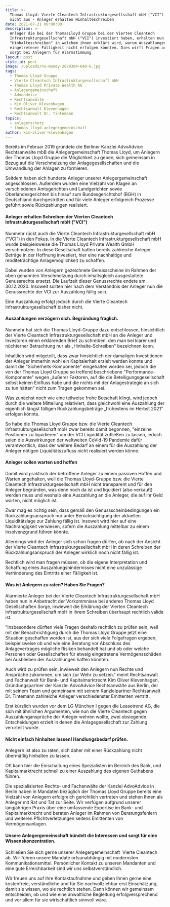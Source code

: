 ```yaml
---
title: >-
  Thomas Lloyd: Vierte Cleantech Infrastrukturgesellschaft mbH ("VCI") zahlt
  nicht aus - Anleger erhalten Hinhalteschreiben
date: 2021-07-21 00:00:00
description: >-
  Anleger die bei der ThomasLloyd Gruppe bei der Vierten Cleantech
  Infrastrukturgesellschaft mbH ("VCI") investiert haben, erhalten nun ein
  "Hinhalteschreiben" in welchem ihnen erklärt wird, warum Auszahlungen trotz
  eingetretener Fälligkeit nicht erfolgen könnten. Dies wirft Fragen auf und
  sorgt bei Anlegern für Alarmstimmung
layout: post
style_id: post
image: /uploads/no-money-2070384-640-6.jpg
tags:
  - Thomas Lloyd Gruppe
  - Vierte Cleantech Infrastrukturgesellschaft mbH
  - Thomas Lloyd Private Wealth AG
  - Anlegergemeinschaft
  - Advoadvice
  - Rechtsanwälte
  - Kim Oliver Klevenhagen
  - Rechtsanwalt Klevenhagen
  - Rechtsanwalt Dr. Tintemann
topics:
  - anlegerschutz
  - thomas-lloyd-anlegergemeinschaft
author: kim-oliver-klevenhagen
---
```

Bereits im Februar 2019 gründete die Berliner Kanzlei AdvoAdvice Rechtsanwälte mbB die Anlegergemeinschaft Thomas Lloyd, um Anlegern der Thomas Lloyd Gruppe die Möglichkeit zu geben, sich gemeinsam in Bezug auf die Verschmelzung der Anlagegesellschaften und die Umwandlung der Anlagen zu formieren.

Seitdem haben sich hunderte Anleger unserer Anlegergemeinschaft angeschlossen. Au&szlig;erdem wurden eine Vielzahl von Klagen an verschiedenen Amtsgerichten und Landgerichten sowie Oberlandesgerichten bis hinauf zum Bundesgerichtshof (BGH) in Deutschland durchgestritten und für viele Anleger erfolgreich Prozesse geführt sowie Rückzahlungen realisiert.

#### Anleger erhalten Schreiben der Vierten Cleantech Infrastrukturgesellschaft mbH ("VCI")

Nunmehr rückt auch die Vierte Cleantech Infrastrukturgesellschaft mbH ("VCI") in den Fokus. In die Vierte Cleantech Infrastrukturgesellschaft mbH wurde beispielsweise die Thomas Lloyd Private Wealth GmbH verschmolzen. In diese Gesellschaft hatten bereits zahlreiche Anleger Beträge in der Hoffnung investiert, hier eine nachhaltige und renditeträchtige Anlagemöglichkeit zu schaffen.

Dabei wurden von Anlegern gezeichnete Genussscheine im Rahmen der oben genannten Verschmelzung durch inhaltsgleich ausgestaltete Genussrechte ersetzt. Die Laufzeit dieser Genussrechte endete am 30.12.2020. Insoweit sollten hier nach dem Verständnis der Anleger nun die Genussrechte der VCI zur Auszahlung fällig sein.

Eine Auszahlung erfolgt jedoch durch die Vierte Cleantech Infrastrukturgesellschaft bisher nicht.

#### Auszahlungen verzögern sich. Begründung fraglich.

Nunmehr hat sich die Thomas Lloyd-Gruppe dazu entschlossen, hinsichtlich der Vierte Cleantech Infrastrukturgesellschaft mbH an die Anleger und Investoren einen erklärenden Brief zu schreiben, den man bei klarer und nüchterner Betrachtung nur als „Hinhalte-Schreiben" bezeichnen kann.

Inhaltlich wird mitgeteilt, dass zwar hinsichtlich der damaligen Investitionen der Anleger immerhin wohl ein Kapitalerhalt erzielt werden konnte und damit die "Sicherheits-Komponente" eingehalten worden sei, jedoch die von der Thomas Lloyd Gruppe so treffend beschriebene "Performance-Komponente" wegen „äu&szlig;erer Faktoren, auf die die Beteiligungsgesellschaft selbst keinen Einfluss habe und die nichts mit der Anlagestrategie an sich zu tun hätten" nicht zum Tragen gekommen sei.

Was zunächst noch wie eine teilweise frohe Botschaft klingt, wird jedoch durch die weitere Mitteilung relativiert, dass gleichwohl eine Auszahlung der eigentlich längst fälligen Rückzahlungsbeträge „frühestens im Herbst 2021" erfolgen könnte.

So habe die Thomas Lloyd Gruppe bzw. die Vierte Cleantech Infrastrukturgesellschaft mbH zwar bereits damit begonnen, "einzelne Positionen zu liquidieren" um der VCI Liquidität zuflie&szlig;en zu lassen, jedoch seien die Auswirkungen der weltweiten CoVid-19 Pandemie dafür verantwortlich, dass der weitere Bedarf an einem für die Auszahlung der Anleger nötigen Liquiditätszufluss nicht realisiert werden könne.

#### Anleger sollen warten und hoffen

Damit wird praktisch der betroffene Anleger zu einem passiven Hoffen und Warten angehalten, weil die Thomas Lloyd-Gruppe bzw. die Vierte Cleantech Infrastrukturgesellschaft mbH nicht transparent und für den Anleger begründen, was denn noch da ist und liquidiert (also verkauft) werden muss und&nbsp;weshalb eine Auszahlung an die Anleger, die auf ihr Geld warten, nicht möglich ist.

Zwar mag es richtig sein, dass gemä&szlig; den Genussscheinbedingungen ein Rückzahlungsanspruch nur unter Berücksichtigung der aktuellen Liquiditätslage zur Zahlung fällig ist. Insoweit wird hier auf eine Nachrangigkeit verwiesen, sofern die Auszahlung mittelbar zu einem Insolvenzgrund führen könnte.&nbsp;

Allerdings wird der Anleger sich schon fragen dürfen, ob nach der Ansicht der Vierte Cleantech Infrastrukturgesellschaft mbH in deren Schreiben der Rückzahlungsanspruch der Anleger wirklich noch nicht fällig ist.

Rechtlich wird man fragen müssen, ob die eigene Interpretation und Schaffung eines Auszahlungshindernisses nicht eine unzulässige Verhinderung des Eintritts einer Fälligkeit ist.

#### Was ist Anlegern zu raten? Haben Sie Fragen?

Alarmierte Anleger bei der Vierte Cleantech Infrastrukturgesellschaft mbH haben nun in Anbetracht der Vorkommnisse bei anderen Thomas Lloyd Gesellschaften Sorge, inwieweit die Erklärung der Vierten Cleantech Infrastrukturgesellschaft mbH in ihrem Schreiben überhaupt rechtlich valide ist.

"Insbesondere dürften viele Fragen deshalb rechtlich zu prüfen sein, weil mit der Benachrichtigung durch die Thomas Lloyd Gruppe jetzt eine Situation geschaffen worden ist, aus der sich viele Folgefragen ergeben, beispielsweise ob und wie eine Beratung vor Abschluss des Anlagevertrages mögliche Risiken behandelt hat und ob oder welche Personen oder Gesellschaften für etwaig eingetretene Vermögensschäden bei Ausbleiben der Auszahlungen haften könnten.

Auch wird zu prüfen sein, inwieweit den Anlegern nun Rechte und Ansprüche zukommen, um sich zur Wehr zu setzen." meint Rechtsanwalt und Fachanwalt für Bank- und Kapitalmarktrecht Kim Oliver Klevenhagen, Gründungspartner der Kanzlei AdvoAdvice Rechtsanwälte aus Berlin, der mit seinem Team und gemeinsam mit seinem Kanzleipartner Rechtsanwalt Dr. Tintemann zahlreiche Anleger verschiedenster Emittenten vertritt.&nbsp;

​​​​Erst kürzlich wurden vor dem LG München I gegen die Leasetrend AG, die sich mit ähnlichen Argumenten, wie nun die Vierte Cleantech gegen Auszahlungansprüche der Anleger wehren wollte, zwei obsiegende Entscheidungen erzielt in denen die Anlagegesellschaft zur Zahlung verurteilt wurde.

#### Nicht einfach hinhalten lassen\! Handlungsbedarf prüfen.

Anlegern ist also zu raten, sich daher mit einer Rückzahlung nicht übermä&szlig;ig hinhalten zu lassen.

Oft kann hier die Einschaltung eines Spezialisten im Bereich des Bank, und Kapitalmarktrecht schnell zu einer Auszahlung des eigenen Guthabens führen.

Die spezialisierten Rechts- und Fachanwälte der Kanzlei AdvoAdvice in Berlin haben in Mandaten bezüglich der Thomas Lloyd Gruppe bereits eine Vielzahl von Anlegern erfolgreich gerichtlich vertreten und stehen Ihnen als Anleger mit Rat und Tat zur Seite. Wir verfügen aufgrund unserer langjährigen Praxis über eine umfassende Expertise im Bank- und Kapitalmarktrecht und beraten Anleger im Rahmen von Beratungsfehlern und weiteren Pflichtverletzungen seitens Emittenten von Vermögensanlagen.

#### Unsere Anlegergemeinschaft bündelt die Interessen und sorgt für eine Wissenskonzentration.

Schlie&szlig;en Sie sich gerne unserer Anlegergemeinschaft&nbsp; Vierte Cleantech ab. Wir führen unsere Mandate ortsunabhängig mit modernsten Kommunikationsmittel. Persönlicher Kontakt zu unseren Mandanten und eine gute Erreichbarkeit sind wir uns selbstverständlich.

Wir freuen uns auf Ihre Kontaktaufnahme und geben Ihnen gerne eine kostenfreie, verständliche und für Sie nachvollziehbar erst Einschätzung, damit sie wissen, wo sie rechtlich stehen. Dann können wir gemeinsam entscheiden, ob und wie eine anwaltliche Begleitung erfolgversprechend und vor allem für sie wirtschaftlich sinnvoll wäre.<br>&nbsp;
